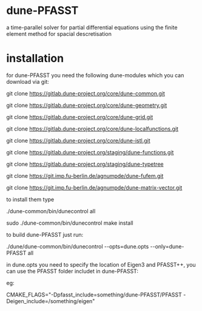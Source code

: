# dune-PFASST

a time-parallel solver for partial differential equations using the finite element method for spacial descretisation

# installation

for dune-PFASST you need the following dune-modules which you can download via git:

git clone https://gitlab.dune-project.org/core/dune-common.git

git clone https://gitlab.dune-project.org/core/dune-geometry.git

git clone https://gitlab.dune-project.org/core/dune-grid.git

git clone https://gitlab.dune-project.org/core/dune-localfunctions.git

git clone https://gitlab.dune-project.org/core/dune-istl.git

git clone https://gitlab.dune-project.org/staging/dune-functions.git

git clone https://gitlab.dune-project.org/staging/dune-typetree

git clone https://git.imp.fu-berlin.de/agnumpde/dune-fufem.git

git clone https://git.imp.fu-berlin.de/agnumpde/dune-matrix-vector.git

to install them type 

./dune-common/bin/dunecontrol all

sudo ./dune-common/bin/dunecontrol make install

to build dune-PFASST just run:

./dune/dune-common/bin/dunecontrol --opts=dune.opts --only=dune-PFASST all

in dune.opts you need to specify the location of Eigen3 and PFASST++, you can use the PFASST folder includet in dune-PFASST:

eg: 

CMAKE_FLAGS="-Dpfasst_include=something/dune-PFASST/PFASST -Deigen_include=/something/eigen"

